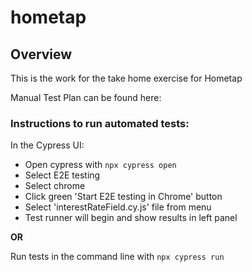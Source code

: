 # hometap

## Overview ###
This is the work for the take home exercise for Hometap

Manual Test Plan can be found here:

### Instructions to run automated tests:

In the Cypress UI:
- Open cypress with `npx cypress open`
- Select E2E testing
- Select chrome
- Click green 'Start E2E testing in Chrome' button
- Select 'interestRateField.cy.js' file from menu
- Test runner will begin and show results in left panel

**OR**

Run tests in the command line with `npx cypress run`
